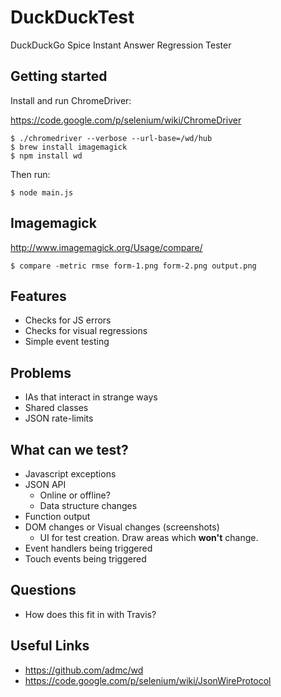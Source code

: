 # DuckDuckTest

DuckDuckGo Spice Instant Answer Regression Tester

## Getting started

Install and run ChromeDriver:

https://code.google.com/p/selenium/wiki/ChromeDriver

```
$ ./chromedriver --verbose --url-base=/wd/hub
$ brew install imagemagick
$ npm install wd
```

Then run:
```
$ node main.js
```

## Imagemagick
http://www.imagemagick.org/Usage/compare/
```
$ compare -metric rmse form-1.png form-2.png output.png
```

## Features

- Checks for JS errors
- Checks for visual regressions
- Simple event testing


## Problems
- IAs that interact in strange ways
- Shared classes
- JSON rate-limits


## What can we test?
- Javascript exceptions
- JSON API
    - Online or offline?
    - Data structure changes
- Function output
- DOM changes or Visual changes (screenshots)
    - UI for test creation. Draw areas which **won't** change.
- Event handlers being triggered
- Touch events being triggered


## Questions
- How does this fit in with Travis?

## Useful Links
- https://github.com/admc/wd
- https://code.google.com/p/selenium/wiki/JsonWireProtocol




